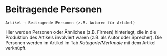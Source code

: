 # Beitragende Personen

```Artikel → Beitragende Personen (z.B. Autoren für Artikel)```

Hier werden Personen oder Ähnliches (z.B. Firmen) hinterlegt, die in die Produktion des Artikels involviert waren (z.B. als Autor oder Sprecher).
Die Personen werden im Artikel im Tab *Kategorie/Merkmale* mit dem Artikel verknüpft.
